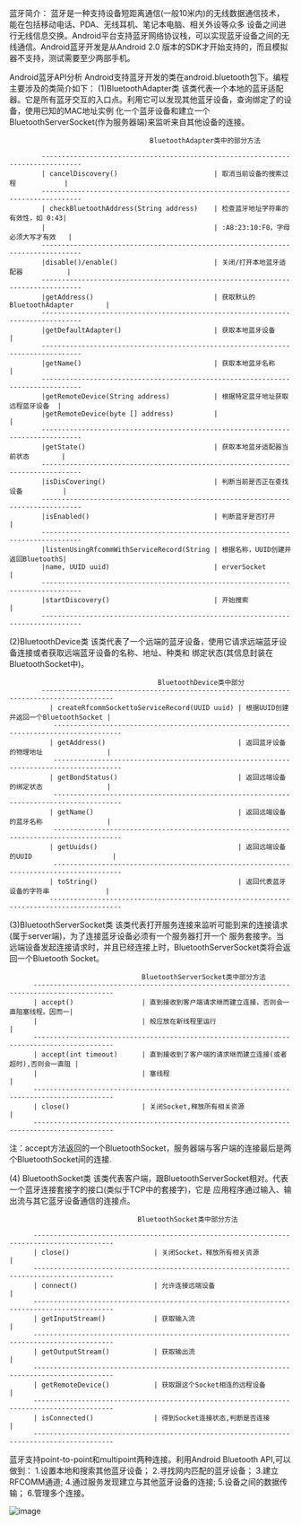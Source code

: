 蓝牙简介：
蓝牙是一种支持设备短距离通信(一般10米内)的无线数据通信技术，能在包括移动电话、PDA、无线耳机、笔记本电脑、相关外设等众多
设备之间进行无线信息交换。Android平台支持蓝牙网络协议栈，可以实现蓝牙设备之间的无线通信。Android蓝牙开发是从Android 2.0
版本的SDK才开始支持的，而且模拟器不支持，测试需要至少两部手机。

Android蓝牙API分析
Android支持蓝牙开发的类在android.bluetooth包下。编程主要涉及的类简介如下：
(1)BluetoothAdapter类
该类代表一个本地的蓝牙适配器。它是所有蓝牙交互的入口点。利用它可以发现其他蓝牙设备，查询绑定了的设备，使用已知的MAC地址实例
化一个蓝牙设备和建立一个BluetoothServerSocket(作为服务器端)来监听来自其他设备的连接。

                                       BluetoothAdapter类中的部分方法
                                       
            --------------------------------------------------------------------------------
            | cancelDiscovery()                        | 取消当前设备的搜索过程            |
            --------------------------------------------------------------------------------
            | checkBluetoothAddress(String address)    | 检查蓝牙地址字符串的有效性，如 0:43|                        
            |                                          | :A8:23:10:F0，字母必须大写才有效   |
            --------------------------------------------------------------------------------
            |disable()/enable()                        | 关闭/打开本地蓝牙适配器           |
            --------------------------------------------------------------------------------
            |getAddress()                              | 获取默认的BluetoothAdapter        |
            --------------------------------------------------------------------------------
            |getDefaultAdapter()                       | 获取本地蓝牙设备                  |
            --------------------------------------------------------------------------------
            |getName()                                 | 获取本地蓝牙名称                  |
            --------------------------------------------------------------------------------
            |getRemoteDevice(String address)           | 根据特定蓝牙地址获取远程蓝牙设备  |
            |getRemoteDevice(byte [] address)          |                                   |
            --------------------------------------------------------------------------------
            |getState()                                | 获取本地蓝牙适配器当前状态        |
            --------------------------------------------------------------------------------
            |isDisCovering()                           | 判断当前是否正在查找设备          |
            --------------------------------------------------------------------------------
            |isEnabled()                               | 判断蓝牙是否打开                  |
            --------------------------------------------------------------------------------
            |listenUsingRfcommWithServiceRecord(String | 根据名称，UUID创建并返回BluetoothS|
            |name, UUID uuid)                          | erverSocket                       |
            --------------------------------------------------------------------------------
            |startDiscovery()                          | 开始搜索                          |
            --------------------------------------------------------------------------------
            
(2)BluetoothDevice类
该类代表了一个远端的蓝牙设备，使用它请求远端蓝牙设备连接或者获取远端蓝牙设备的名称、地址、种类和
绑定状态(其信息封装在BluetoothSocket中)。

                                         BluetoothDevice类中部分
            ----------------------------------------------------------------------------------------
	          | createRfcommSockettoServiceRecord(UUID uuid) | 根据UUID创建并返回一个BluetoothSocket |
	           ---------------------------------------------------------------------------------------
	          | getAddress()                                 | 返回蓝牙设备的物理地址                |
	           ---------------------------------------------------------------------------------------
	          | getBondStatus()                              | 返回远端设备的绑定状态                |
	           ---------------------------------------------------------------------------------------
	          | getName()                                    | 返回远端设备的蓝牙名称                |
	           ---------------------------------------------------------------------------------------
	          | getUuids()                                   | 返回远端设备的UUID                    |
	           ---------------------------------------------------------------------------------------
	          | toString()                                   | 返回代表蓝牙设备的字符串              |
	          ----------------------------------------------------------------------------------------
				   
(3)BluetoothServerSocket类
该类代表打开服务连接来监听可能到来的连接请求(属于server端)，为了连接蓝牙设备必须有一个服务器打开一个
服务套接字。当远端设备发起连接请求时，并且已经连接上时，BluetoothServerSocket类将会返回一个Bluetooth
Socket。

                                     BluetoothServerSocket类中部分方法
          ------------------------------------------------------------------------------------------
          | accept()                 | 直到接收到客户端请求继而建立连接，否则会一直阻塞线程。因而一|
          |                          | 般应放在新线程里运行                                        |
          ------------------------------------------------------------------------------------------
          | accept(int timeout)      | 直到接收到了客户端的请求继而建立连接(或者超时),否则会一直阻 |
          |                          | 塞线程                                                      |
          ------------------------------------------------------------------------------------------
          | close()                  | 关闭Socket,释放所有相关资源                                 |
          ------------------------------------------------------------------------------------------

注：accept方法返回的一个BluetoothSocket，服务器端与客户端的连接最后是两个BluetoothSocket间的连接.

(4) BluetoothSocket类
该类代表客户端，跟BluetoothServerSocket相对。代表一个蓝牙连接套接字的接口(类似于TCP中的套接字)，它是
应用程序通过输入、输出流与其它蓝牙设备通信的连接点。

                                    BluetoothSocket类中部分方法
                                    
          ------------------------------------------------------------------------------------------
          | close()                     | 关闭Socket，释放所有相关资源                             |
          ------------------------------------------------------------------------------------------
          | connect()                   | 允许连接远端设备                                         |
          ------------------------------------------------------------------------------------------
          | getInputStream()            | 获取输入流                                               |
          ------------------------------------------------------------------------------------------
          | getOutputStream()           | 获取输出流                                               |
          ------------------------------------------------------------------------------------------
          | getRemoteDevice()           | 获取跟这个Socket相连的远程设备                           |
          ------------------------------------------------------------------------------------------
          | isConnected()               | 得到Socket连接状态,判断是否连接                          |
          ------------------------------------------------------------------------------------------
          
蓝牙支持point-to-point和multipoint两种连接。利用Android Bluetooth API,可以做到：
1.设置本地和搜索其他蓝牙设备；
2.寻找网内匹配的蓝牙设备；
3.建立RFCOMM通道;
4.通过服务发现建立与其他蓝牙设备的连接;
5.设备之间的数据传输；
6.管理多个连接。

![image](https://github.com/szuhqh/bluetoothBasic/blob/master/images/qrcode_for_gh_134f1744e99c_258.jpg)